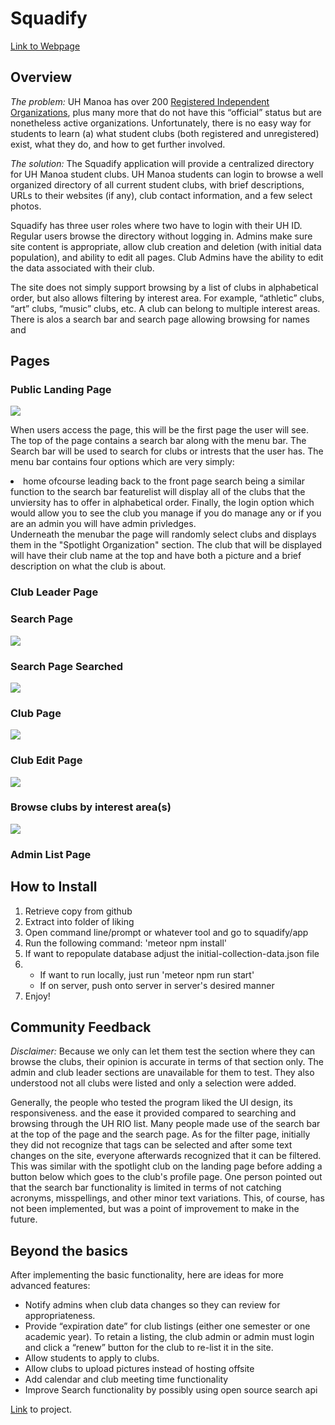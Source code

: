 <div class="container">
  <h1 id="project-club-hub">Squadify</h1>
  <a href="http://squadify.meteorapp.com/">Link to Webpage</a>

<h2 id="overview">Overview</h2>

<p><em>The problem:</em> UH Manoa has over 200 <a href="http://www.manoa.hawaii.edu/studentlife/studentorg/rio.php">Registered Independent Organizations</a>, plus many more that do not have this “official” status but are nonetheless active organizations.  Unfortunately, there is no easy way for students to learn (a) what student clubs (both registered and unregistered) exist, what they do, and how to get further involved.</p>

<p><em>The solution:</em> The Squadify application will provide a centralized directory for UH Manoa student clubs. UH Manoa students can login to browse a well organized directory of all current student clubs, with brief descriptions, URLs to their websites (if any), club contact information, and a few select photos.</p>

<p>Squadify has three user roles where two have to login with their UH ID. Regular users browse the directory without logging in. Admins make sure site content is appropriate, allow club creation and deletion (with initial data population), and ability to edit all pages. Club Admins have the ability to edit the data associated with their club.</p>

<p>The site does not simply support browsing by a list of clubs in alphabetical order, but also allows filtering by interest area. For example, “athletic” clubs, “art” clubs, “music” clubs, etc.  A club can belong to multiple interest areas. There is alos a search bar and search page allowing browsing for names and </p>


<h2 id="mockup-page-ideas">Pages</h2>

<h3>Public Landing Page</h3>
<img src="/images/landing.png">
<p>
  When users access the page, this will be the first page the user will see. The top of the page contains a search bar along with the menu bar. The Search bar will be used to search for clubs or intrests that the user has. The menu bar contains four options which are very simply: <li><a class="item"> home ofcourse leading back to the front page</a> 
  <a class="item">search being a similar function to the search bar feature</a><a class="item">list will display all of the clubs that the unviersity has to offer in alphabetical order.</a> <a class="item">Finally, the login option which would allow you to see the club you manage if you do manage any or if you are an admin you will have admin privledges. </a></li> Underneath the menubar the page will randomly select clubs and displays them in the "Spotlight Organization" section. The club that will be displayed will have their club name at the top and have both a picture and a brief description on what the club is about.
</p>

<h3>Club Leader Page
  
<h3>Search Page</h3>
<img src="/images/search.png">

<h3>Search Page Searched</h3>
<img src="/images/search2.png">
  
<h3>Club Page</h3>
<img src="/images/club-page.png">
  
<h3>Club Edit Page</h3>
<img src="/images/club-edit.png">
  
<h3>Browse clubs by interest area(s)</h3>
<img src="/images/list.png">
  
<h3>Admin List Page</h3>


<h2>How to Install</h2>

<ol>
  <li>Retrieve copy from github</li>
  <li>Extract into folder of liking</li>
  <li>Open command line/prompt or whatever tool and go to squadify/app</li>
  <li>Run the following command: 'meteor npm install'</li>
  <li>If want to repopulate database adjust the initial-collection-data.json file</li>
  <li><ul>
    <li>If want to run locally, just run 'meteor npm run start'</li>
    <li>If on server, push onto server in server's desired manner</li>
  </ul></li>
  <li>Enjoy!</li>
</ol>


<h2>Community Feedback</h2>

<p><em>Disclaimer:</em>  Because we only can let them test the section where they can browse the clubs, their opinion is accurate in terms of that section only. The admin and club leader sections are unavailable for them to test. They also understood not all clubs were listed and only a selection were added.</p>

<p>
  Generally, the people who tested the program liked the UI design, its responsiveness. and the ease it provided compared to searching and browsing through the UH RIO list. Many people made use of the search bar at the top of the page and the search page. As for the filter page, initially they did not recognize that tags can be selected and after some text changes on the site, everyone afterwards recognized that it can be filtered. This was similar with the spotlight club on the landing page before adding a button below which goes to the club's profile page. One person pointed out that the search bar functionality is limited in terms of not catching acronyms, misspellings, and other minor text variations. This, of course, has not been implemented, but was a point of improvement to make in the future.
</p>


<h2 id="beyond-the-basics">Beyond the basics</h2>

<p>After implementing the basic functionality, here are ideas for more advanced features:</p>

<ul>
  <li>Notify admins when club data changes so they can review for appropriateness.</li>
  <li>Provide “expiration date” for club listings (either one semester or one academic year).  To retain a listing, the club admin or admin must login and click a “renew” button for the club to re-list it in the site.</li>
  <li>Allow students to apply to clubs.</li>
  <li>Allow clubs to upload pictures instead of hosting offsite</li>
  <li>Add calendar and club meeting time functionality</li>
  <li>Improve Search functionality by possibly using open source search api</li>
</ul>

<a href="https://github.com/squadify/squadify.github.io">Link</a> to project.

</div>
